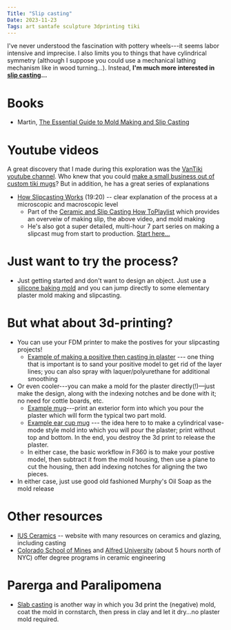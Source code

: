 ```yaml
---
Title: "Slip casting"
Date: 2023-11-23
Tags: art santafe sculpture 3dprinting tiki
---
```


I've never understood the fascination with pottery wheels---it seems labor intensive and imprecise. I also limits you to things that have cylindrical symmetry (although I suppose you could use a mechanical lathing mechanism like in wood turning...). Instead, **I'm much more interested in [slip casting](https://en.wikipedia.org/wiki/Slip_casting)...**

# Books

- Martin, [The Essential Guide to Mold Making and Slip Casting](https://amzn.to/46nUZGM)

# Youtube videos

A great discovery that I made during this exploration was the [VanTiki youtube channel](https://www.youtube.com/@vantikistudio).  Who knew that you could [make a small business out of custom tiki mugs](https://vantiki.com)?  But in addition, he has a great series of explanations

- [How Slipcasting Works](https://www.youtube.com/watch?v=2tU6sBD9r_I) (19:20) -- clear explanation of the process at a microscopic and macroscopic level
    - Part of the [Ceramic and Slip Casting How ToPlaylist](https://youtube.com/playlist?list=PLVz2HhcJdyqhu-FK2MizsomT6AWiT-Dvm&si=csjNH-t1yviOIhD0) which provides an overveiw of making slip, the above video, and mold making
    - He's also got a super detailed, multi-hour 7 part series on making a slipcast mug from start to production. [Start here...](https://www.youtube.com/watch?v=JX84i2L2d5k&t=14s)

# Just want to try the process?

- Just getting started and don't want to design an object.  Just use a [silicone baking mold](https://www.oldforgecreations.co.uk/blog/silicone-baking-moulds-for-plaster-casting) and you can jump directly to some elementary plaster mold making and slipcasting.

# But what about 3d-printing?

- You can use your FDM printer to make the postives for your slipcasting projects!
    - [Example of making a positive then casting in plaster](https://claybucket.com/3d-printed-and-slipcast-cup/) --- one thing that is important is to sand your positive model to get rid of the layer lines; you can also spray with laquer/polyurethane for additional smoothing 
- Or even cooler---you can make a mold for the plaster directly(!)—just make the design, along with the indexing notches and be done with it; no need for cottle boards, etc. 
    - [Example mug](https://community.ceramicartsdaily.org/topic/37386-3d-printing-for-plaster-molds/)---print an exterior form into which you pour the plaster which will form the typical two part mold.
    - [Example ear cup mug](https://www.instructables.com/3D-Printing-a-Mold-for-a-Mold/) --- the idea here to to make a cylindrical vase-mode style mold into which you will pour the plaster; print without top and bottom. In the end, you destroy the 3d print to release the plaster.  
    - In either case, the basic workflow in F360 is to make your postive model, then subtract it from the mold housing, then use a plane to cut the housing, then add indexing notches for aligning the two pieces.
- In either case, just use good old fashioned Murphy's Oil Soap as the mold release


# Other resources

- [IUS Ceramics](https://claybucket.com) -- website with many resources on ceramics and glazing, including casting
- [Colorado School of Mines](https://www.mines.edu/academics/program/ceramic-engineering/) and [Alfred University](https://www.alfred.edu/academics/colleges-schools/college-ceramics/) (about 5 hours north of NYC) offer degree programs in ceramic engineering

# Parerga and Paralipomena

- [Slab casting](https://hackaday.com/2023/12/20/slab-casting-a-new-way-to-combine-3d-printing-and-ceramics/) is another way in which you 3d print the (negative) mold, coat the mold in cornstarch, then press in clay and let it dry...no plaster mold required. 
